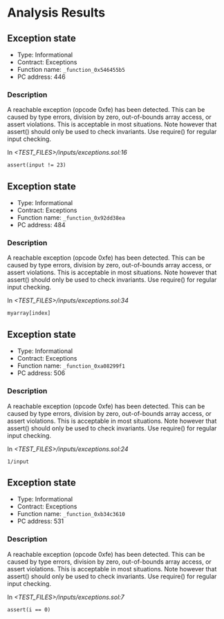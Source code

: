 # Analysis Results
## Exception state
- Type: Informational
- Contract: Exceptions
- Function name: `_function_0x546455b5`
- PC address: 446

### Description
A reachable exception (opcode 0xfe) has been detected. This can be caused by type errors, division by zero, out-of-bounds array access, or assert violations. This is acceptable in most situations. Note however that assert() should only be used to check invariants. Use require() for regular input checking. 

In *<TEST_FILES>/inputs/exceptions.sol:16*

```
assert(input != 23)
```
## Exception state
- Type: Informational
- Contract: Exceptions
- Function name: `_function_0x92dd38ea`
- PC address: 484

### Description
A reachable exception (opcode 0xfe) has been detected. This can be caused by type errors, division by zero, out-of-bounds array access, or assert violations. This is acceptable in most situations. Note however that assert() should only be used to check invariants. Use require() for regular input checking. 

In *<TEST_FILES>/inputs/exceptions.sol:34*

```
myarray[index]
```
## Exception state
- Type: Informational
- Contract: Exceptions
- Function name: `_function_0xa08299f1`
- PC address: 506

### Description
A reachable exception (opcode 0xfe) has been detected. This can be caused by type errors, division by zero, out-of-bounds array access, or assert violations. This is acceptable in most situations. Note however that assert() should only be used to check invariants. Use require() for regular input checking. 

In *<TEST_FILES>/inputs/exceptions.sol:24*

```
1/input
```
## Exception state
- Type: Informational
- Contract: Exceptions
- Function name: `_function_0xb34c3610`
- PC address: 531

### Description
A reachable exception (opcode 0xfe) has been detected. This can be caused by type errors, division by zero, out-of-bounds array access, or assert violations. This is acceptable in most situations. Note however that assert() should only be used to check invariants. Use require() for regular input checking. 

In *<TEST_FILES>/inputs/exceptions.sol:7*

```
assert(i == 0)
```
